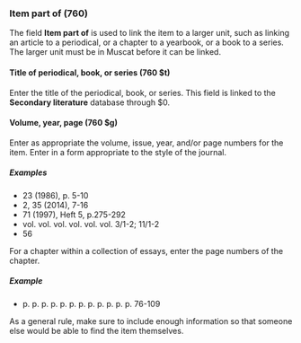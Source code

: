 ### Item part of (760)

The field **Item part of** is used to link the item to a larger unit, such as linking an article to a periodical, or a chapter to a yearbook, or a book to a series. The larger unit must be in Muscat before it can be linked.

#### Title of periodical, book, or series (760 $t)

Enter the title of the periodical, book, or series. This field is linked to the **Secondary literature** database through $0.

#### Volume, year, page (760 $g)

Enter as appropriate the volume, issue, year, and/or page numbers for the item. Enter in a form appropriate to the style of the journal.

##### Examples

- 23 (1986), p. 5-10
- 2, 35 (2014), 7-16
- 71 (1997), Heft 5, p.275-292
- vol. vol. vol. vol. vol. vol. 3/1-2; 11/1-2
- 56

For a chapter within a collection of essays, enter the page numbers of the chapter.

##### Example

- p. p. p. p. p. p. p. p. p. p. p. p. 76-109

As a general rule, make sure to include enough information so that someone else would be able to find the item themselves.
